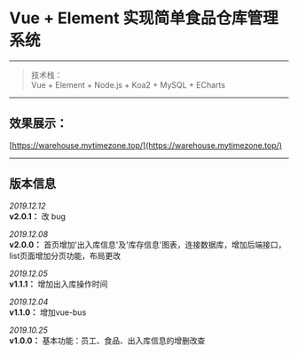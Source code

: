# Vue + Element 实现简单食品仓库管理系统     

---
>技术栈：   
Vue + Element + Node.js + Koa2 + MySQL + ECharts   

---
## 效果展示：  
[https://warehouse.mytimezone.top/](https://warehouse.mytimezone.top/)    

---
## 版本信息   

*2019.12.12*     
**v2.0.1：** 改 bug

*2019.12.08*     
**v2.0.0：** 首页增加'出入库信息'及'库存信息'图表，连接数据库，增加后端接口，list页面增加分页功能，布局更改    

*2019.12.05*   
**v1.1.1：** 增加出入库操作时间   

*2019.12.04*   
**v1.1.0：** 增加vue-bus   

*2019.10.25*   
**v1.0.0：** 基本功能：员工、食品、出入库信息的增删改查   